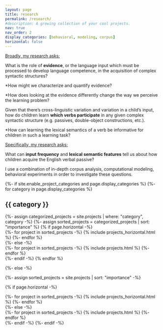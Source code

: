 ```yaml
---
layout: page
title: research
permalink: /research/
#description: A growing collection of your cool projects.
nav: true
nav_order: 2
display_categories: [behavioral, modeling, corpus]
horizontal: false
---
```


<u>Broadly, my research asks:</u>

What is the role of <b>evidence</b>, or the language input which must be processed to develop language competence, in the acquisition of complex syntactic structures?

*How might we characterize and quantify evidence?

*How does looking at the evidence differently change the way we perceive the learning problem?

Given that there’s cross-linguistic variation and variation in a child’s input, how do children learn <b>which verbs participate</b> in any given complex syntactic structure (e.g. passives, double-object constructions, etc.).

*How can learning the lexical semantics of a verb be informative for children in such a learning task?

<u>Specifically, my research asks:</u>

What can <b>input frequency</b> and <b>lexical semantic features</b> tell us about how children acquire the English verbal passive?

I use a combination of in-depth corpus analysis, computational modeling, behavioral experiments in order to investigate these questions.




<!-- pages/projects.md -->
<div class="projects">
{%- if site.enable_project_categories and page.display_categories %}
  <!-- Display categorized projects -->
  {%- for category in page.display_categories %}
  <h2 class="category">{{ category }}</h2>
  {%- assign categorized_projects = site.projects | where: "category", category -%}
  {%- assign sorted_projects = categorized_projects | sort: "importance" %}
  <!-- Generate cards for each project -->
  {% if page.horizontal -%}
  <div class="container">
    <div class="row row-cols-2">
    {%- for project in sorted_projects -%}
      {% include projects_horizontal.html %}
    {%- endfor %}
    </div>
  </div>
  {%- else -%}
  <div class="grid">
    {%- for project in sorted_projects -%}
      {% include projects.html %}
    {%- endfor %}
  </div>
  {%- endif -%}
  {% endfor %}

{%- else -%}
<!-- Display projects without categories -->
  {%- assign sorted_projects = site.projects | sort: "importance" -%}
  <!-- Generate cards for each project -->
  {% if page.horizontal -%}
  <div class="container">
    <div class="row row-cols-2">
    {%- for project in sorted_projects -%}
      {% include projects_horizontal.html %}
    {%- endfor %}
    </div>
  </div>
  {%- else -%}
  <div class="grid">
    {%- for project in sorted_projects -%}
      {% include projects.html %}
    {%- endfor %}
  </div>
  {%- endif -%}
{%- endif -%}
</div>
